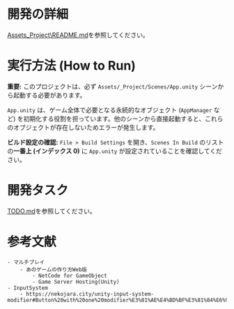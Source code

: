 # 開発の詳細
[Assets\_Project\README.md](Assets\_Project\README.md)を参照してください。

# 実行方法 (How to Run)

**重要:** このプロジェクトは、必ず `Assets/_Project/Scenes/App.unity` シーンから起動する必要があります。

`App.unity` は、ゲーム全体で必要となる永続的なオブジェクト (`AppManager` など) を初期化する役割を担っています。他のシーンから直接起動すると、これらのオブジェクトが存在しないためエラーが発生します。

**ビルド設定の確認:**
`File > Build Settings` を開き、`Scenes In Build` のリストの**一番上 (インデックス 0)** に `App.unity` が設定されていることを確認してください。

# 開発タスク
[TODO.md](./TODO.md)を参照してください。

# 参考文献
    - マルチプレイ
        - あのゲームの作り方Web版
            - NetCode for GameObject
            - Game Server Hosting(Unity)
    - InputSystem
        - https://nekojara.city/unity-input-system-modifier#Button%20with%20one%20modifier%E3%81%AE%E4%BD%BF%E3%81%84%E6%96%B9